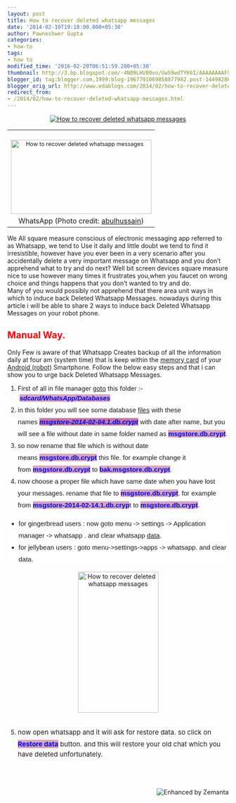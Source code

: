 ```yaml
---
layout: post
title: How to recover deleted whatsapp messages
date: '2014-02-19T19:18:00.000+05:30'
author: Pawneshwer Gupta
categories:
- how-to
tags:
- how to
modified_time: '2016-02-20T06:51:59.200+05:30'
thumbnail: http://3.bp.blogspot.com/-4N09LHV00vo/UwS9wdTYK6I/AAAAAAAAF9k/y5g_UxwdvVU/s72-c/whatsapp.jpg
blogger_id: tag:blogger.com,1999:blog-1967791069058877982.post-1449828600261680370
blogger_orig_url: http://www.edablogs.com/2014/02/how-to-recover-deleted-whatsapp-messages.html
redirect_from:
- /2014/02/how-to-recover-deleted-whatsapp-messages.html
---
```


<div dir="ltr" style="text-align: left;" trbidi="on"><div class="separator" style="clear: both; text-align: center;"><a href="http://3.bp.blogspot.com/-4N09LHV00vo/UwS9wdTYK6I/AAAAAAAAF9k/y5g_UxwdvVU/s1600/whatsapp.jpg" imageanchor="1" style="margin-left: 1em; margin-right: 1em;"><img alt="How to recover deleted whatsapp messages" border="0" src="http://3.bp.blogspot.com/-4N09LHV00vo/UwS9wdTYK6I/AAAAAAAAF9k/y5g_UxwdvVU/s1600/whatsapp.jpg" title="How to recover deleted whatsapp messages" /></a></div><table cellpadding="0" cellspacing="0" class="tr-caption-container zemanta-img" style="clear: right; float: right; margin-bottom: 1em; text-align: right;"><tbody><tr><td style="text-align: center;"><div class="zemanta-img"><div class="zemanta-img"><div class="zemanta-img"><br /><div class="zemanta-img"><a href="http://www.flickr.com/photos/7678586@N06/5017703003" imageanchor="1" style="margin-bottom: 1em; margin-left: auto; margin-right: auto; text-align: clear:right;"><img alt="How to recover deleted whatsapp messages" border="0" class="zemanta-img-inserted zemanta-img-configured" src="http://farm5.static.flickr.com/4154/5017703003_508d161ea6_n.jpg" height="168" style="border: medium none; font-size: 0.8em;" title="How to recover deleted whatsapp messages" width="320" /></a></div></div></div></div></td></tr><tr><td class="tr-caption zemanta-img-attribution" style="text-align: center;">WhatsApp (Photo credit: <a href="http://www.flickr.com/photos/7678586@N06/5017703003" target="_blank">abulhussain</a>)</td></tr></tbody></table><br /><br />We All square measure conscious of electronic messaging app referred to as Whatsapp, we tend to Use it daily and little doubt we tend to find it irresistible, however have you ever been in a very scenario after you accidentally delete a very important message on Whatsapp and you don’t apprehend what to try and do next? Well bit screen devices square measure nice to use however many times it frustrates you,when you faucet on wrong choice and things happens that you don’t wanted to try and do.<br />Many of you would possibly not apprehend that there area unit ways in which to induce back Deleted Whatsapp Messages. nowadays during this article i will be able to share 2 ways to induce back Deleted Whatsapp Messages on your robot phone.<br /><h2 style="text-align: left;"><span style="color: red;">Manual Way.</span></h2><div style="text-align: left;">Only Few is aware of that Whatsapp Creates backup of all the information daily at four am (system time) that is keep within the <a class="zem_slink" href="http://en.wikipedia.org/wiki/Memory_card" rel="wikipedia" target="_blank" title="Memory card">memory card</a> of your <a class="zem_slink" href="http://en.wikipedia.org/wiki/Android_%28robot%29" rel="wikipedia" target="_blank" title="Android (robot)">Android (robot)</a> Smartphone. Follow the below easy steps and that i can show you to urge back Deleted Whatsapp Messages.</div><div style="text-align: left;"><ol style="text-align: left;"><li>First of all in file manager <a class="zem_slink" href="http://en.wikipedia.org/wiki/Goto" rel="wikipedia" target="_blank" title="Goto">goto</a> this folder :-&nbsp;<i style="font-family: Helvetica, Arial, sans-serif; font-size: 15px; line-height: 27px;"><b><span style="background-color: #d5a6bd; color: blue;">sdcard/WhatsApp/Databases</span></b></i></li><li><span style="font-family: Helvetica, Arial, sans-serif;"><span style="background-color: white; font-size: 15px; line-height: 27px;">in this folder you will see some database <a class="zem_slink" href="http://en.wikipedia.org/wiki/Computer_file" rel="wikipedia" target="_blank" title="Computer file">files</a> with these names&nbsp;</span></span><span style="font-family: Helvetica, Arial, sans-serif; font-size: 15px; line-height: 27px;"><i style="font-weight: bold;"><span style="background-color: #c27ba0; color: blue;">msgstore-2014-02-04.1.db.crypt</span></i><i style="background-color: white; color: #494949; font-weight: bold;"> </i><span style="background-color: white;">with date after name, but you will see a file without date in same folder named as&nbsp;</span></span><span style="font-family: Helvetica, Arial, sans-serif; font-size: 15px; line-height: 27px;"><span style="background-color: #d5a6bd; color: blue;"><b>msgstore.db.crypt</b></span><span style="background-color: white;">.</span></span></li><li><span style="background-color: white; font-family: Helvetica, Arial, sans-serif; font-size: 15px; line-height: 27px;">so now rename that file which is without date means&nbsp;</span><span style="font-family: Helvetica, Arial, sans-serif; font-size: 15px; line-height: 27px;"><span style="background-color: #d5a6bd; color: blue;"><b>msgstore.db.crypt</b></span><span style="background-color: white;"> this file. for example change it from&nbsp;</span></span><span style="font-family: Helvetica, Arial, sans-serif; font-size: 15px; line-height: 27px;"><span style="background-color: #d5a6bd; color: blue;"><b>msgstore.db.crypt</b></span><span style="background-color: white;"> to </span><span style="background-color: #d5a6bd; color: blue;"><b>bak.</b></span></span><span style="font-family: Helvetica, Arial, sans-serif; font-size: 15px; line-height: 27px;"><span style="background-color: #d5a6bd; color: blue;"><b>msgstore.db.crypt</b></span><span style="background-color: white;">.</span></span></li><li><span style="background-color: white; font-family: Helvetica, Arial, sans-serif; font-size: 15px; line-height: 27px;">now choose a proper file which have same date when you have lost your messages. rename that file to&nbsp;</span><span style="font-family: Helvetica, Arial, sans-serif; font-size: 15px; line-height: 27px;"><b><span style="background-color: #d5a6bd; color: blue;">msgstore.db.crypt</span></b><span style="background-color: white;">. for example from&nbsp;</span></span><span style="font-family: Helvetica, Arial, sans-serif; font-size: 15px; line-height: 27px;"><span style="background-color: #d5a6bd; color: blue;"><b>msgstore-2014-02-14.1.db.cryp</b></span><span style="background-color: white;">t to&nbsp;</span></span><span style="font-family: Helvetica, Arial, sans-serif; font-size: 15px; line-height: 27px;"><b><span style="background-color: #d5a6bd; color: blue;">msgstore.db.crypt</span></b><span style="background-color: white;">.</span></span></li></ol><ul style="background-color: white; font-family: Helvetica, Arial, sans-serif; font-size: 15px; line-height: 27px; text-align: left;"><li>for gingerbread users : now goto menu -&gt; settings -&gt; Application manager -&gt; whatsapp . and clear whatsapp <a class="zem_slink" href="http://en.wikipedia.org/wiki/Data" rel="wikipedia" target="_blank" title="Data">data</a>.</li><li>for jellybean users : goto menu-&gt;settings-&gt;apps -&gt; whatsapp. and clear data.</li></ul><div class="separator" style="clear: both; text-align: center;"><a href="http://3.bp.blogspot.com/-kF8t5Z8tsT8/UwS9XQRezqI/AAAAAAAAF9g/XyT4klhKpX4/s1600/backup__1.png" imageanchor="1" style="margin-left: 1em; margin-right: 1em;"><img alt="How to recover deleted whatsapp messages" border="0" src="http://3.bp.blogspot.com/-kF8t5Z8tsT8/UwS9XQRezqI/AAAAAAAAF9g/XyT4klhKpX4/s1600/backup__1.png" height="320" title="How to recover deleted whatsapp messages" width="183" /></a></div><span style="font-family: Helvetica, Arial, sans-serif;"></span><br /><ol arial="" font-family:="" helvetica="" left="" sans-serif="" span="" start="5" text-align:=""><li><span style="font-size: 15px; line-height: 27px;"><span style="background-color: white;">now open whatsapp and it will ask for restore data. so click on </span><b><span style="background-color: #d5a6bd; color: blue;">Restore data</span></b><span style="background-color: white;"> button. and this will restore your old chat which you have deleted&nbsp;unfortunately.&nbsp;</span></span></li></ol></div><span style="font-family: Helvetica, Arial, sans-serif;"></span><span style="color: #494949; font-family: Helvetica, Arial, sans-serif;"><span style="font-size: 15px; line-height: 27px;"><br /></span></span><br /><div class="zemanta-pixie" style="height: 15px; margin-top: 10px;"><a class="zemanta-pixie-a" href="http://www.zemanta.com/?px" title="Enhanced by Zemanta"><img alt="Enhanced by Zemanta" class="zemanta-pixie-img" src="http://img.zemanta.com/zemified_e.png?x-id=61d3ce4c-6f9e-4906-8435-d08fc7a05439" style="border: none; float: right;" /></a></div></div>